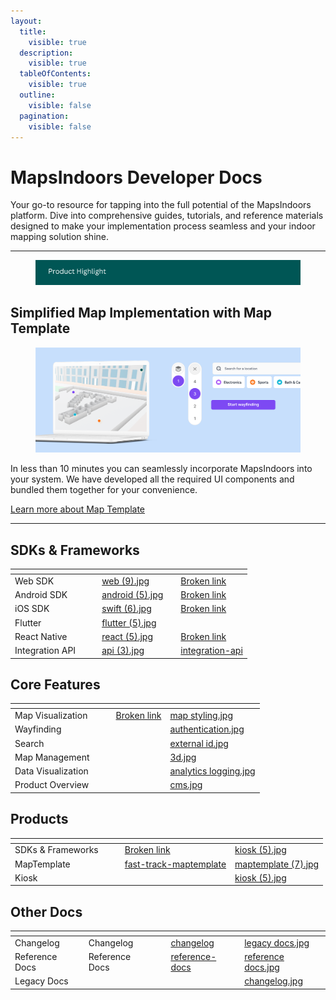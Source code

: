 ```yaml
---
layout:
  title:
    visible: true
  description:
    visible: true
  tableOfContents:
    visible: true
  outline:
    visible: false
  pagination:
    visible: false
---
```


# MapsIndoors Developer Docs

Your go-to resource for tapping into the full potential of the MapsIndoors platform. Dive into comprehensive guides, tutorials, and reference materials designed to make your implementation process seamless and your indoor mapping solution shine.

***

<figure><img src=".gitbook/assets/Product Highlight.png" alt=""><figcaption></figcaption></figure>

## Simplified Map Implementation with Map Template&#x20;

<figure><img src=".gitbook/assets/Map template (1).png" alt=""><figcaption></figcaption></figure>

In less than 10 minutes you can seamlessly incorporate MapsIndoors into your system. We have developed all the required UI components and bundled them together for your convenience.

[Learn more about Map Template ](products/fast-track-maptemplate/)

***

## SDKs & Frameworks

<table data-view="cards"><thead><tr><th></th><th data-hidden></th><th data-hidden></th><th data-hidden data-card-cover data-type="files"></th><th data-hidden data-type="content-ref"></th><th data-hidden data-card-target data-type="content-ref"></th></tr></thead><tbody><tr><td>Web SDK</td><td></td><td></td><td><a href=".gitbook/assets/web (9).jpg">web (9).jpg</a></td><td></td><td><a href="broken-reference">Broken link</a></td></tr><tr><td>Android SDK</td><td></td><td></td><td><a href=".gitbook/assets/android (5).jpg">android (5).jpg</a></td><td></td><td><a href="broken-reference">Broken link</a></td></tr><tr><td>iOS SDK</td><td></td><td></td><td><a href=".gitbook/assets/swift (6).jpg">swift (6).jpg</a></td><td></td><td><a href="broken-reference">Broken link</a></td></tr><tr><td>Flutter</td><td></td><td></td><td><a href=".gitbook/assets/flutter (5).jpg">flutter (5).jpg</a></td><td></td><td></td></tr><tr><td>React Native</td><td></td><td></td><td><a href=".gitbook/assets/react (5).jpg">react (5).jpg</a></td><td></td><td><a href="broken-reference">Broken link</a></td></tr><tr><td>Integration API</td><td></td><td></td><td><a href=".gitbook/assets/api (3).jpg">api (3).jpg</a></td><td></td><td><a href="sdks-and-frameworks/integration-api/">integration-api</a></td></tr></tbody></table>

## Core Features

<table data-view="cards"><thead><tr><th></th><th data-hidden></th><th data-hidden></th><th data-hidden data-card-target data-type="content-ref"></th><th data-hidden data-card-cover data-type="files"></th></tr></thead><tbody><tr><td>Map Visualization</td><td></td><td></td><td><a href="broken-reference">Broken link</a></td><td><a href=".gitbook/assets/map styling.jpg">map styling.jpg</a></td></tr><tr><td>Wayfinding</td><td></td><td></td><td></td><td><a href=".gitbook/assets/authentication.jpg">authentication.jpg</a></td></tr><tr><td>Search</td><td></td><td></td><td></td><td><a href=".gitbook/assets/external id.jpg">external id.jpg</a></td></tr><tr><td>Map Management</td><td></td><td></td><td></td><td><a href=".gitbook/assets/3d.jpg">3d.jpg</a></td></tr><tr><td>Data Visualization</td><td></td><td></td><td></td><td><a href=".gitbook/assets/analytics logging.jpg">analytics logging.jpg</a></td></tr><tr><td>Product Overview</td><td></td><td></td><td></td><td><a href=".gitbook/assets/cms.jpg">cms.jpg</a></td></tr></tbody></table>

## Products

<table data-view="cards"><thead><tr><th></th><th data-hidden></th><th data-hidden></th><th data-hidden data-card-target data-type="content-ref"></th><th data-hidden data-card-cover data-type="files"></th></tr></thead><tbody><tr><td>SDKs &#x26; Frameworks</td><td></td><td></td><td><a href="broken-reference">Broken link</a></td><td><a href=".gitbook/assets/kiosk (5).jpg">kiosk (5).jpg</a></td></tr><tr><td>MapTemplate</td><td></td><td></td><td><a href="products/fast-track-maptemplate/">fast-track-maptemplate</a></td><td><a href=".gitbook/assets/maptemplate (7).jpg">maptemplate (7).jpg</a></td></tr><tr><td>Kiosk</td><td></td><td></td><td></td><td><a href=".gitbook/assets/kiosk (5).jpg">kiosk (5).jpg</a></td></tr></tbody></table>

## Other Docs

<table data-view="cards"><thead><tr><th></th><th data-hidden></th><th data-hidden></th><th data-hidden data-card-target data-type="content-ref"></th><th data-hidden data-card-cover data-type="files"></th></tr></thead><tbody><tr><td>Changelog</td><td>Changelog</td><td></td><td><a href="other-docs/changelog/">changelog</a></td><td><a href=".gitbook/assets/legacy docs.jpg">legacy docs.jpg</a></td></tr><tr><td>Reference Docs</td><td>Reference Docs</td><td></td><td><a href="other-docs/reference-docs/">reference-docs</a></td><td><a href=".gitbook/assets/reference docs.jpg">reference docs.jpg</a></td></tr><tr><td>Legacy Docs</td><td></td><td></td><td></td><td><a href=".gitbook/assets/changelog.jpg">changelog.jpg</a></td></tr></tbody></table>
